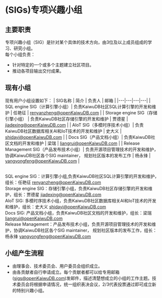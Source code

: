 # (SIGs)专项兴趣小组

## **主要职责**

专项兴趣小组（SIG）是针对某个具体的技术方向，由3位及以上成员组成的学习、研究小组。
<br>每个小组负责：
- 针对特定的一个或多个主题建立社区项目。
- 推动各项目输出交付成果。

## **现有小组**

现有用户小组设置如下：
| SIG名称  | 简介  | 负责人  | 邮箱  |
|---|---|---|---|
| SQL engine SIG（计算引擎小组）| 负责KaiwuDB社区SQL计算引擎的开发和维护  | 任艳征  | renyanzheng@openKaiwuDB.com  |
| Storage engine SIG（存储引擎小组）  | 负责KaiwuDB社区存储引擎的开发和维护  | 贾德星  | jiadexing@openKaiwuDB.com  |
| AIoT SIG（多模时序技术小组）| 负责KaiwuDB社区数据库相关AI和IoT技术的开发和维护  | 史大义  | shidayi@openKaiwuDB.com  |
| Docs SIG（产品文档小组）| 负责KaiwuDB社区文档的开发和维护  | 梁瑞  | liangrui@openKaiwuDB.com  |
| Release Management SIG（产品发布技术小组）| 负责开源项目管理技术的开发和维护，协调KaiwuDB社区各个SIG maintainer， 规划社区版本的发布工作  | 杨永锋  | yangyongfeng@openKaiwuDB.com  |

<br>SQL engine SIG：计算引擎小组,负责KaiwuDB社区SQL计算引擎的开发和维护，组长：任艳征 renyanzheng@openKaiwuDB.com
<br>Storage engine SIG：存储引擎小组，负责KaiwuDB社区存储引擎的开发和维护，组长：贾德星 jiadexing@openKaiwuDB.com
<br>AIoT SIG: 多模时序技术小组，负责KaiwuDB社区数据库相关AI和IoT技术的开发和维护，组长：史大义 shidayi@openKaiwuDB.com
<br>Docs SIG: 产品文档小组，负责KaiwuDB社区文档的开发和维护，组长：梁瑞 liangrui@openKaiwuDB.com
<br>Release Management：产品发布技术小组，负责开源项目管理技术的开发和维护，协调KaiwuDB社区各个SIG maintainer， 规划社区版本的发布工作，组长：杨永锋 yangyongfeng@openKaiwuDB.com

## **小组产生流程**

- 由理事会、技术委员会、用户委员会组织成立。
- 由各贡献者自行申请成立。每个贡献者都可以给专用邮箱(sigs@openKaiwuDB.com)发邮件，描述清楚想成立的小组的工作主题。技术委员会将根据申请情况，统一组织表决会议，2/3代表投票通过即可成立新的特别兴趣小组。